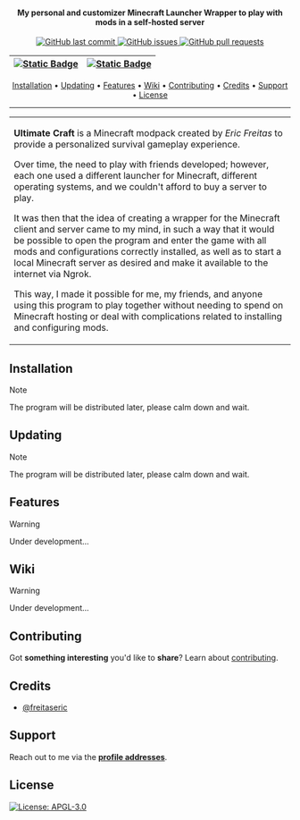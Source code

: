 <!-- <h1 align="center">
  <br>
  <a href="https://github.com/ArmynC/ArminC-AutoExec/archive/master.zip"><img src="https://raw.githubusercontent.com/ArmynC/ArminC-AutoExec/master/arminc_autoexec.svg" alt="ArminC AutoExec"></a>
</h1> -->

<h4 align="center">My personal and customizer Minecraft Launcher Wrapper to play with mods in a self-hosted server </h4>

<p align="center">
    <a href="https://github.com/ArmynC/ArminC-AutoExec/commits/master">
    <img src="https://img.shields.io/github/last-commit/ArmynC/ArminC-AutoExec.svg?style=flat-square&logo=github&logoColor=white"
         alt="GitHub last commit">
    <a href="https://github.com/ArmynC/ArminC-AutoExec/issues">
    <img src="https://img.shields.io/github/issues-raw/ArmynC/ArminC-AutoExec.svg?style=flat-square&logo=github&logoColor=white"
         alt="GitHub issues">
    <a href="https://github.com/ArmynC/ArminC-AutoExec/pulls">
    <img src="https://img.shields.io/github/issues-pr-raw/ArmynC/ArminC-AutoExec.svg?style=flat-square&logo=github&logoColor=white"
         alt="GitHub pull requests">
</p>

<div align="right">

| [![Static Badge](https://img.shields.io/badge/%F0%9F%87%A7%F0%9F%87%B7-Portugu%C3%AAs-789)](./README.pt.md) | [![Static Badge](https://img.shields.io/badge/%F0%9F%87%BA%F0%9F%87%B8-English-789)](./README.md) |
|-------------------------------------------------------------------------------------------------------------|---------------------------------------------------------------------------------------------------|

</div>
      
<p align="center">
  <a href="#installation">Installation</a> •
  <a href="#updating">Updating</a> •
  <a href="#features">Features</a> •
  <a href="#wiki">Wiki</a> •
  <a href="#contributing">Contributing</a> •
  <a href="#credits">Credits</a> •
  <a href="#support">Support</a> •
  <a href="#license">License</a>
</p>

---

<table>
<tr>
<td>
  
**Ultimate Craft** is a Minecraft modpack created by _Eric Freitas_ to provide a personalized survival gameplay experience.

Over time, the need to play with friends developed; however, each one used a different launcher for Minecraft, different operating systems, and we couldn't afford to buy a server to play.

It was then that the idea of creating a wrapper for the Minecraft client and server came to my mind, in such a way that it would be possible to open the program and enter the game with all mods and configurations correctly installed, as well as to start a local Minecraft server as desired and make it available to the internet via Ngrok.

This way, I made it possible for me, my friends, and anyone using this program to play together without needing to spend on Minecraft hosting or deal with complications related to installing and configuring mods.

</td>
</tr>
</table>

## Installation
        
> [!NOTE]  
> The program will be distributed later, please calm down and wait.

## Updating

> [!NOTE]  
> The program will be distributed later, please calm down and wait.

## Features

> [!WARNING]  
> Under development...

## Wiki

> [!WARNING]  
> Under development...

## Contributing

Got **something interesting** you'd like to **share**? Learn about [contributing](https://github.com/freitaseric/uc-launcher/).

## Credits

- [@freitaseric](https://github.com/freitaseric)

## Support

Reach out to me via the **[profile addresses](https://github.com/freitaseric)**.

## License

[![License: APGL-3.0](https://img.shields.io/github/license/freitaseric/uc-launcher)](./LICENSE)